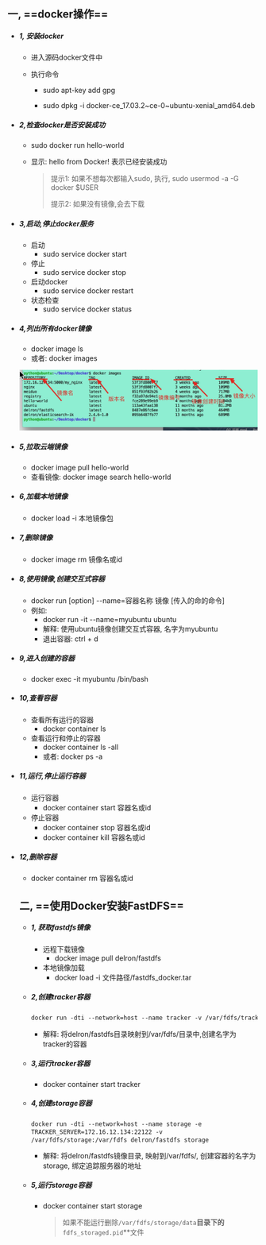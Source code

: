## 一, ==docker操作==

- ##### 1, 安装docker

  - 进入源码docker文件中

  - 执行命令

    - sudo apt-key add gpg

    - sudo dpkg -i docker-ce_17.03.2~ce-0~ubuntu-xenial_amd64.deb

      

- ##### 2,检查docker是否安装成功

  - sudo docker run hello-world

  - 显示: hello from Docker! 表示已经安装成功

    > 提示1: 如果不想每次都输入sudo, 执行, sudo usermod -a -G docker $USER
    >
    > 提示2: 如果没有镜像,会去下载

    

- ##### 3,启动,停止docker服务

  - 启动
    - sudo service docker start
  - 停止
    - sudo service docker stop
  - 启动docker
    - sudo service docker restart
  - 状态检查
    - sudo service docker status

  

- ##### 4,列出所有docker镜像

  - docker image ls
  - 或者: docker images

  ![image-20190530160109713](06_docker操作命令.assets/image-20190530160109713.png)

- ##### 5,拉取云端镜像

  - docker image pull  hello-world
  - 查看镜像: docker image search hello-world

  

- ##### 6,加载本地镜像

  - docker load -i  本地镜像包

  

- ##### 7,删除镜像

  - docker image rm 镜像名或id

  

- ##### 8,使用镜像,创建交互式容器

  - docker run [option] --name=容器名称 镜像 [传入的命的命令]
  - 例如:
    - docker run -it --name=myubuntu ubuntu 
    - 解释: 使用ubuntu镜像创建交互式容器, 名字为myubuntu
    - 退出容器: ctrl + d

  

- ##### 9,进入创建的容器

  - docker exec -it myubuntu /bin/bash

  

- ##### 10,查看容器

  - 查看所有运行的容器
    - docker container ls
  - 查看运行和停止的容器
    - docker container ls -all
    - 或者: docker ps -a

  

- ##### 11,运行,停止运行容器

  - 运行容器
    - docker container start 容器名或id
  - 停止容器
    - docker container stop 容器名或id
    - docker container kill 容器名或id

- ##### 12,删除容器

  - docker container rm 容器名或id

  

  ## 二, ==使用Docker安装FastDFS==

  

  - ##### 1, 获取fastdfs镜像

    - 远程下载镜像
      - docker image pull delron/fastdfs
    - 本地镜像加载
      - docker load -i 文件路径/fastdfs_docker.tar

  - ##### 2,创建tracker容器

    ```html
    docker run -dti --network=host --name tracker -v /var/fdfs/tracker:/var/fdfs delron/fastdfs tracker
    ```

    - 解释: 将delron/fastdfs目录映射到/var/fdfs/目录中,创建名字为tracker的容器

      

  - ##### 3,运行tracker容器

    - docker container start tracker

      

  - ##### 4,创建storage容器

    ```
    docker run -dti --network=host --name storage -e TRACKER_SERVER=172.16.12.134:22122 -v /var/fdfs/storage:/var/fdfs delron/fastdfs storage
    ```

    - 解释: 将delron/fastdfs镜像目录, 映射到/var/fdfs/, 创建容器的名字为storage, 绑定追踪服务器的地址

      

  - ##### 5,运行storage容器

    - docker container start storage

      > 如果不能运行删除`/var/fdfs/storage/data`**目录下的**`fdfs_storaged.pid`**文件

    

    

    

    

  

  

  

  

  

  

  

  